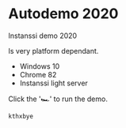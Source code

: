 # Autodemo 2020

Instanssi demo 2020

Is very platform dependant.

 - Windows 10
 - Chrome 82
 - Instanssi light server

Click the '🏎️' to run the demo.

`kthxbye`
